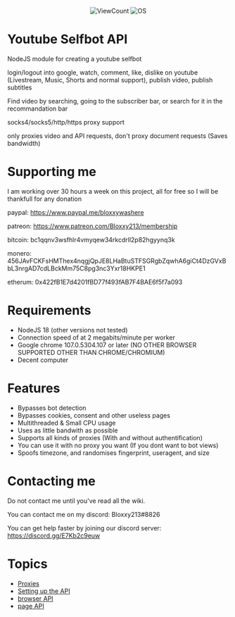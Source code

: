 <p align="center">
    <img alt="ViewCount" src="https://views.whatilearened.today/views/github/JijaProGamer/youtube-selfbot-api.svg">
    <img alt="OS" src="https://img.shields.io/badge/OS-Windows%20/%20Linux/%20MacOS-success">
</p>

# Youtube Selfbot API

NodeJS module for creating a youtube selfbot

login/logout into google, watch, comment, like, dislike on youtube (Livestream, Music, Shorts and normal support), publish video, publish subtitles

Find video by searching, going to the subscriber bar, or search for it in the recommandation bar

socks4/socks5/http/https proxy support

only proxies video and API requests, don't proxy document requests (Saves bandwidth)

# Supporting me

I am working over 30 hours a week on this project, all for free
so I will be thankfull for any donation

paypal: https://www.paypal.me/bloxxywashere

patreon: https://www.patreon.com/Bloxxy213/membership

bitcoin: bc1qqnv3wsfhlr4vmyqew34rkcdrll2p82hgyynq3k

monero: 456JAvFCKFsHMThex4nqgjQpJE8LHaBtuSTFSGRgbZqwhA6giCt4DzGVxBbL3nrgAD7cdLBckMm75C8pg3nc3Yxr18HKPE1

etherum: 0x422fB1E7d4201fBD77f493fAB7F4BAE6f5f7a093

# Requirements

  * NodeJS 18 (other versions not tested)
  * Connection speed of at 2 megabits/minute per worker
  * Google chrome 107.0.5304.107 or later (NO OTHER BROWSER SUPPORTED OTHER THAN CHROME/CHROMIUM)
  * Decent computer

# Features

  * Bypasses bot detection
  * Bypasses cookies, consent and other useless pages
  * Multithreaded & Small CPU usage
  * Uses as little bandwith as possible
  * Supports all kinds of proxies (With and without authentification)
  * You can use it with no proxy you want (If you dont want to bot views)
  * Spoofs timezone, and randomises fingerprint, useragent, and size

# Contacting me

Do not contact me until you've read all the wiki.

You can contact me on my discord: Bloxxy213#8826

You can get help faster by joining our discord server: https://discord.gg/E7Kb2c9euw
# Topics
 * [Proxies](https://github.com/JijaProGamer/youtube-selfbot-api/wiki/Proxies)
 * [Setting up the API](https://github.com/JijaProGamer/youtube-selfbot-api/wiki/Setting-up)
 * [browser API](https://github.com/JijaProGamer/youtube-selfbot-api/wiki/Browser-instance)
 * [page API](https://github.com/JijaProGamer/youtube-selfbot-api/wiki/Page-instance)